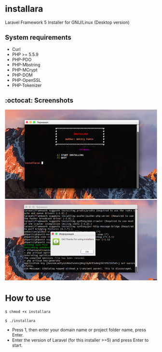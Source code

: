 # installara
Laravel Framework 5 Installer for GNU/Linux (Desktop version)
## System requirements
* Curl
* PHP >= 5.5.9
* PHP-PDO
* PHP-Mbstring
* PHP-MCrypt
* PHP-DOM
* PHP-OpenSSL
* PHP-Tokenizer

## :octocat: Screenshots ###
<img src="/images/img.png"></img>
<img src="/images/img2.png"></img>
# How to use
```
$ chmod +x installara
```
```
$ ./installara
```
* Press 1, then enter your domain name or project folder name, press Enter. 
* Enter the version of Laravel (for this installer >=5) and press Enter to start.
